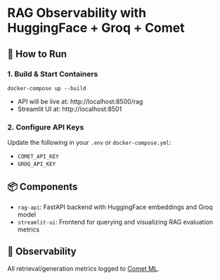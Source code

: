 
# RAG Observability with HuggingFace + Groq + Comet

## 🚀 How to Run

### 1. Build & Start Containers

```
docker-compose up --build
```

- API will be live at: http://localhost:8500/rag
- Streamlit UI at: http://localhost:8501

### 2. Configure API Keys

Update the following in your `.env` or `docker-compose.yml`:
- `COMET_API_KEY`
- `GROQ_API_KEY`

## 📦 Components

- `rag-api`: FastAPI backend with HuggingFace embeddings and Groq model
- `streamlit-ui`: Frontend for querying and visualizing RAG evaluation metrics

## 🧪 Observability

All retrieval/generation metrics logged to [Comet ML](https://www.comet.com/).
